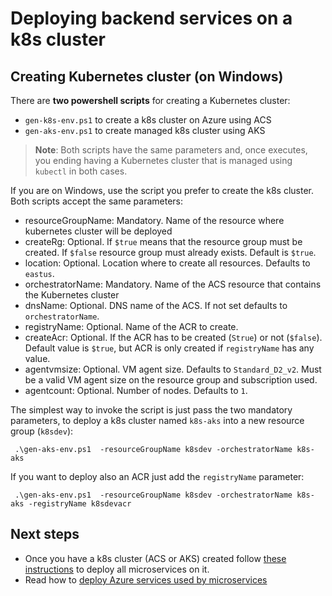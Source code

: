 # Deploying backend services on a k8s cluster

## Creating Kubernetes cluster (on Windows)

There are **two powershell scripts** for creating a Kubernetes cluster:

* `gen-k8s-env.ps1` to create a k8s cluster on Azure using ACS
* `gen-aks-env.ps1` to create managed k8s cluster using AKS

>**Note**: Both scripts have the same parameters and, once executes, you ending having a Kubernetes cluster that is managed using `kubectl` in both cases. 

If you are on Windows, use the script you prefer to create the k8s cluster. Both scripts accept the same parameters:

* resourceGroupName: Mandatory. Name of the resource where kubernetes cluster will be deployed 
* createRg: Optional. If `$true` means that the resource group must be created. If `$false` resource group must already exists. Default is `$true`.
* location: Optional. Location where to create all resources. Defaults to `eastus`.
* orchestratorName: Mandatory. Name of the ACS resource that contains the Kubernetes cluster
* dnsName: Optional. DNS name of the ACS. If not set defaults to `orchestratorName`.
* registryName: Optional. Name of the ACR to create.
* createAcr: Optional. If the ACR has to be created (`Strue`) or not (`$false`). Default value is `$true`, but ACR is only created if `registryName` has any value.
* agentvmsize: Optional. VM agent size. Defaults to `Standard_D2_v2`. Must be a valid VM agent size on the resource group and subscription used.
* agentcount: Optional. Number of nodes. Defaults to `1`. 

The simplest way to invoke the script is just pass the two mandatory parameters, to deploy a k8s cluster named `k8s-aks` into a new resource group (`k8sdev`):

```
 .\gen-aks-env.ps1  -resourceGroupName k8sdev -orchestratorName k8s-aks
```

If you want to deploy also an ACR just add the `registryName` parameter:

```
 .\gen-aks-env.ps1  -resourceGroupName k8sdev -orchestratorName k8s-aks -registryName k8sdevacr
```

## Next steps

* Once you have a k8s cluster (ACS or AKS) created follow [these instructions](./deploy.md) to deploy all microservices on it.
* Read how to [deploy Azure services used by microservices](../../docs/run-azure.md)

